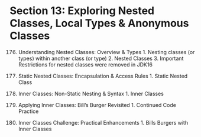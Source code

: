 # Section 13: Exploring Nested Classes, Local Types & Anonymous Classes

176. Understanding Nested Classes: Overview & Types
    1. Nesting classes (or types) within another class (or type)
    2. Nested Classes
    3. Important Restrictions for nested classes were removed in JDK16

177. Static Nested Classes: Encapsulation & Access Rules
    1. Static Nested Class

178. Inner Classes: Non-Static Nesting & Syntax
    1. Inner Classes

179. Applying Inner Classes: Bill’s Burger Revisited
    1. Continued Code Practice

180. Inner Classes Challenge: Practical Enhancements
    1. Bills Burgers with Inner Classes